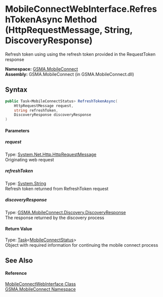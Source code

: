 MobileConnectWebInterface.RefreshTokenAsync Method (HttpRequestMessage, String, DiscoveryResponse)
==================================================================================================
Refresh token using using the refresh token provided in the RequestToken response

**Namespace:** [GSMA.MobileConnect][1]  
**Assembly:** GSMA.MobileConnect (in GSMA.MobileConnect.dll)

Syntax
------

```csharp
public Task<MobileConnectStatus> RefreshTokenAsync(
	HttpRequestMessage request,
	string refreshToken,
	DiscoveryResponse discoveryResponse
)
```

#### Parameters

##### *request*
Type: [System.Net.Http.HttpRequestMessage][2]  
Originating web request

##### *refreshToken*
Type: [System.String][3]  
Refresh token returned from RefreshToken request

##### *discoveryResponse*
Type: [GSMA.MobileConnect.Discovery.DiscoveryResponse][4]  
The response returned by the discovery process

#### Return Value
Type: [Task][5]&lt;[MobileConnectStatus][6]>  
Object with required information for continuing the mobile connect process

See Also
--------

#### Reference
[MobileConnectWebInterface Class][7]  
[GSMA.MobileConnect Namespace][1]  

[1]: ../README.md
[2]: http://msdn.microsoft.com/en-us/library/hh159020
[3]: http://msdn.microsoft.com/en-us/library/s1wwdcbf
[4]: ../../GSMA.MobileConnect.Discovery/DiscoveryResponse/README.md
[5]: http://msdn.microsoft.com/en-us/library/dd321424
[6]: ../MobileConnectStatus/README.md
[7]: README.md
[8]: ../../_icons/Help.png